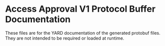 # Access Approval V1 Protocol Buffer Documentation

These files are for the YARD documentation of the generated protobuf files.
They are not intended to be required or loaded at runtime.
